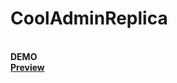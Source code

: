 # CoolAdminReplica
<br>
<b>DEMO<b/><br>
<a href="https://cooladminreplica.netlify.app/">Preview</a>
